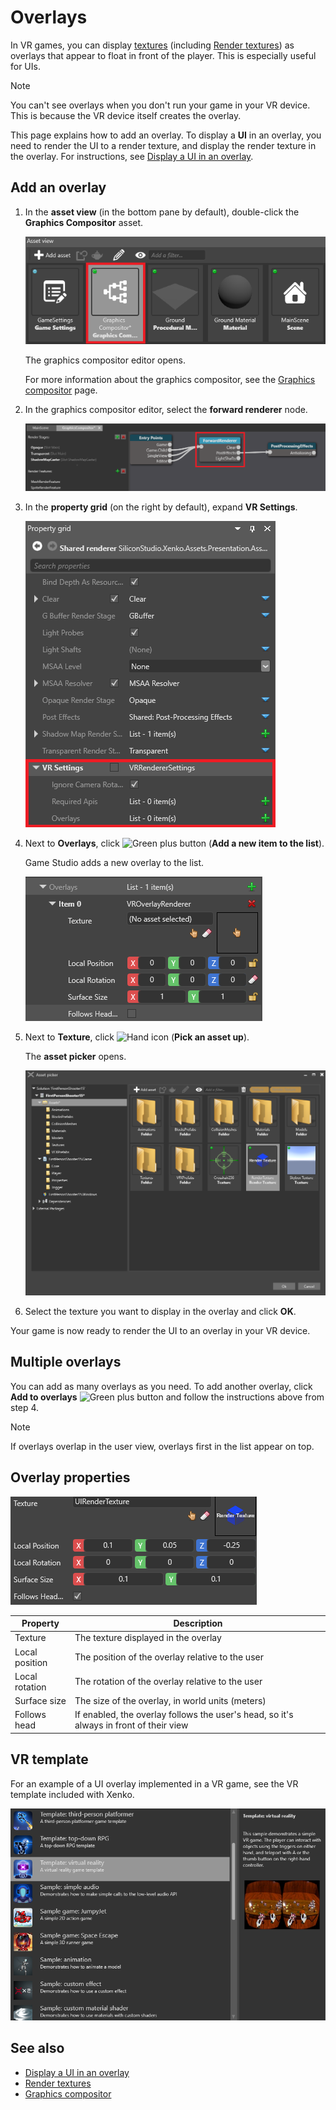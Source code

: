 # Overlays

In VR games, you can display [textures](../graphics/textures/index.md) (including [Render textures](../graphics/graphics-compositor/render-textures.md)) as overlays that appear to float in front of the player. This is especially useful for UIs.

> [!Note]
> You can't see overlays when you don't run your game in your VR device. This is because the VR device itself creates the overlay.

This page explains how to add an overlay. To display a **UI** in an overlay, you need to render the UI to a render texture, and display the render texture in the overlay. For instructions, see [Display a UI in an overlay](display-a-UI-in-an-overlay.md).

## Add an overlay

1. In the **asset view** (in the bottom pane by default), double-click the **Graphics Compositor** asset.

    ![Graphics compositor asset](../graphics/graphics-compositor/media/graphics-compositor-asset.png)

    The graphics compositor editor opens.

    For more information about the graphics compositor, see the [Graphics compositor](../graphics/graphics-compositor/index.md) page.

2. In the graphics compositor editor, select the **forward renderer** node.

    ![Select forward renderer](media/select-forward-renderer.png)

3. In the **property grid** (on the right by default), expand **VR Settings**.

    ![VR settings](media/vr-settings.png)

4. Next to **Overlays**, click ![Green plus button](~/manual/game-studio/media/green-plus-icon.png) (**Add a new item to the list**).

    Game Studio adds a new overlay to the list.

    ![Add VR item](media/add-overlay.png)

5. Next to **Texture**, click ![Hand icon](~/manual/game-studio/media/hand-icon.png) (**Pick an asset up**).

    The **asset picker** opens.

    ![Select render texture](../graphics/graphics-compositor/media/asset-picker-select-render-texture.png)

6. Select the texture you want to display in the overlay and click **OK**.

Your game is now ready to render the UI to an overlay in your VR device.

## Multiple overlays

You can add as many overlays as you need. To add another overlay, click **Add to overlays** ![Green plus button](~/manual/game-studio/media/green-plus-icon.png) and follow the instructions above from step 4.

> [!Note]
> If overlays overlap in the user view, overlays first in the list appear on top.

## Overlay properties

![Overlay properties](media/overlay-properties.png)

| Property       | Description   
|----------------|------------------
| Texture        | The texture displayed in the overlay    
| Local position | The position of the overlay relative to the user                           
| Local rotation | The rotation of the overlay relative to the user                           
| Surface size   | The size of the overlay, in world units (meters)                           
| Follows head   | If enabled, the overlay follows the user's head, so it's always in front of their view 

## VR template

For an example of a UI overlay implemented in a VR game, see the VR template included with Xenko.

![VR template](media/template-virtual-reality.png)

## See also

* [Display a UI in an overlay](display-a-UI-in-an-overlay.md)
* [Render textures](../graphics/graphics-compositor/render-textures.md)
* [Graphics compositor](../graphics/graphics-compositor/index.md)